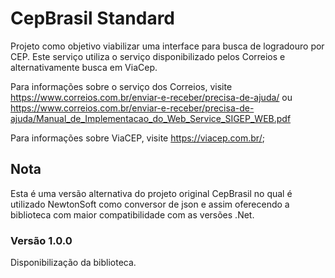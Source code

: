 # CepBrasil Standard

Projeto como objetivo viabilizar uma interface para busca de logradouro por CEP.
Este serviço utiliza o serviço disponibilizado pelos Correios e alternativamente busca em ViaCep.

Para informações sobre o serviço dos Correios, visite https://www.correios.com.br/enviar-e-receber/precisa-de-ajuda/ ou https://www.correios.com.br/enviar-e-receber/precisa-de-ajuda/Manual_de_Implementacao_do_Web_Service_SIGEP_WEB.pdf

Para informações sobre ViaCEP, visite https://viacep.com.br/;

## Nota

Esta é uma versão alternativa do projeto original CepBrasil no qual é utilizado NewtonSoft como conversor de json e assim oferecendo a biblioteca com maior compatibilidade com as versões .Net.

### Versão 1.0.0

Disponibilização da biblioteca.
